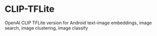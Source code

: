 # CLIP-TFLite
OpenAI CLIP TFLite version for Android text-image embeddings, image search, image clustering, image classify
